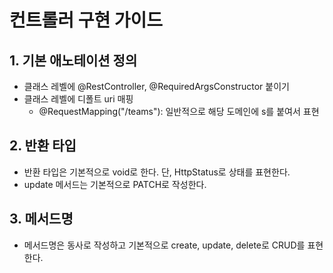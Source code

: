 # 컨트롤러 구현 가이드

## 1. 기본 애노테이션 정의
- 클래스 레벨에 @RestController, @RequiredArgsConstructor 붙이기
- 클래스 레벨에 디폴트 uri 매핑
  - @RequestMapping("/teams"): 일반적으로 해당 도메인에 s를 붙여서 표현

## 2. 반환 타입
- 반환 타입은 기본적으로 void로 한다. 단, HttpStatus로 상태를 표현한다.
- update 메서드는 기본적으로 PATCH로 작성한다.

## 3. 메서드명
- 메서드명은 동사로 작성하고 기본적으로 create, update, delete로 CRUD를 표현한다.
